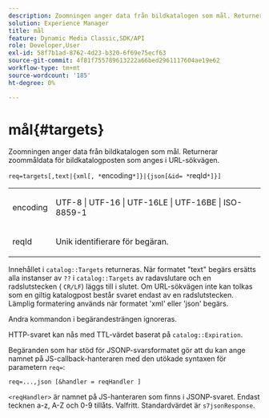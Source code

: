 ```yaml
---
description: Zoomningen anger data från bildkatalogen som mål. Returnerar zoommåldata för bildkatalogposten som anges i URL-sökvägen.
solution: Experience Manager
title: mål
feature: Dynamic Media Classic,SDK/API
role: Developer,User
exl-id: 58f7b1ad-8762-4d23-b320-6f69e75ecf63
source-git-commit: 4f81f755789613222a66bed2961117604ae19e62
workflow-type: tm+mt
source-wordcount: '185'
ht-degree: 0%

---
```


# mål{#targets}

Zoomningen anger data från bildkatalogen som mål. Returnerar zoommåldata för bildkatalogposten som anges i URL-sökvägen.

`req=targets[,text|{xml[, *`encoding`*]}|{json[&id= *`reqId`*]}]`

<table id="simpletable_D64E706258FD4A9C9C8026D97B472FCC"> 
 <tr class="strow"> 
  <td class="stentry"> <p><span class="codeph"><span class="varname"> encoding</span> </span> </p> </td> 
  <td class="stentry"> <p><span class="codeph"> UTF-8 | UTF-16 | UTF-16LE | UTF-16BE | ISO-8859-1</span> </p></td> 
 </tr> 
 <tr class="strow"> 
  <td class="stentry"> <p><span class="codeph"><span class="varname"> reqId</span></span> </p></td> 
  <td class="stentry"> <p>Unik identifierare för begäran. </p></td> 
 </tr> 
</table>

Innehållet i `catalog::Targets` returneras. När formatet &quot;text&quot; begärs ersätts alla instanser av `??` i `catalog::Targets` av radavslutare och en radslutstecken ( `CR/LF`) läggs till i slutet. Om URL-sökvägen inte kan tolkas som en giltig katalogpost består svaret endast av en radslutstecken. Lämplig formatering används när formatet &#39;xml&#39; eller &#39;json&#39; begärs.

Andra kommandon i begärandesträngen ignoreras.

HTTP-svaret kan nås med TTL-värdet baserat på `catalog::Expiration`.

Begäranden som har stöd för JSONP-svarsformatet gör att du kan ange namnet på JS-callback-hanteraren med den utökade syntaxen för parametern `req=`:

`req=...,json [&handler = reqHandler ]`

`<reqHandler>` är namnet på JS-hanteraren som finns i JSONP-svaret. Endast tecknen a-z, A-Z och 0-9 tillåts. Valfritt. Standardvärdet är `s7jsonResponse`.
